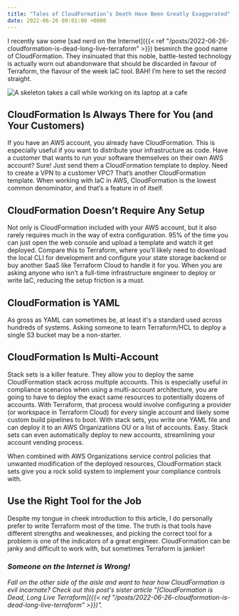 ```yaml
---
title: "Tales of CloudFormation’s Death Have Been Greatly Exaggerated"
date: 2022-06-26 08:01:00 +0000
---
```


I recently saw some [sad nerd on the Internet]({{< ref "/posts/2022-06-26-cloudformation-is-dead-long-live-terraform" >}}) besmirch the good name of CloudFormation. They insinuated that this noble, battle-tested technology is actually worn out abandonware that should be discarded in favour of Terraform, the flavour of the week IaC tool. BAH! I’m here to set the record straight. 

![A skeleton takes a call while working on its laptop at a cafe](/coffeeskeleton.jpg "'I may be old, but I'm still here darnit!'")

## CloudFormation Is Always There for You (and Your Customers)

If you have an AWS account, you already have CloudFormation. This is especially useful if you want to distribute your infrastructure as code. Have a customer that wants to run your software themselves on their own AWS account? Sure! Just send them a CloudFormation template to deploy. Need to create a VPN to a customer VPC? That’s another CloudFormation template. When working with IaC in AWS, CloudFormation is the lowest common denominator, and that’s a feature in of itself. 

## CloudFormation Doesn’t Require Any Setup

Not only is CloudFormation included with your AWS account, but it also rarely requires much in the way of extra configuration. 95% of the time you can just open the web console and upload a template and watch it get deployed. Compare this to Terraform, where you’ll likely need to download the local CLI for development and configure your state storage backend or buy another SaaS like Terraform Cloud to handle it for you. When you are asking anyone who isn’t a full-time infrastructure engineer to deploy or write IaC, reducing the setup friction is a must.

## CloudFormation is YAML

As gross as YAML can sometimes be, at least it's a standard used across hundreds of systems. Asking someone to learn Terraform/HCL to deploy a single S3 bucket may be a non-starter. 

## CloudFormation Is Multi-Account 

Stack sets is a killer feature. They allow you to deploy the same CloudFormation stack across multiple accounts. This is especially useful in compliance scenarios when using a multi-account architecture, you are going to have to deploy the exact same resources to potentially dozens of accounts. With Terraform, that process would involve configuring a provider (or workspace in Terraform Cloud) for every single account and likely some custom build pipelines to boot. With stack sets, you write one YAML file and can deploy it to an AWS Organizations OU or a list of accounts. Easy. Stack sets can even automatically deploy to new accounts, streamlining your account vending process.

When combined with AWS Organizations service control policies that unwanted modification of the deployed resources, CloudFormation stack sets give you a rock solid system to implement your compliance controls with.

## Use the Right Tool for the Job

Despite my tongue in cheek introduction to this article, I do personally prefer to write Terraform most of the time. The truth is that tools have different strengths and weaknesses, and picking the correct tool for a problem is one of the indicators of a great engineer. CloudFormation can be janky and difficult to work with, but sometimes Terraform is jankier!

### _Someone on the Internet is Wrong!_

_Fall on the other side of the aisle and want to hear how CloudFormation is evil incarnate? Check out this post's sister article "[CloudFormation is Dead, Long Live Terraform]({{< ref "/posts/2022-06-26-cloudformation-is-dead-long-live-terraform" >}})"._
